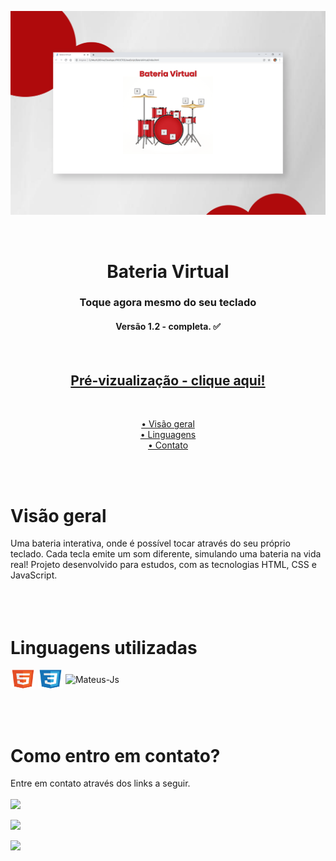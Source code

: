 <p align = "center">
  <img src = "bat_readme.png" alt = "mockup" />
</p>

<br>

<div align = "center">
<h1>Bateria Virtual</h1>
</div>

<h3 align = "center">
  Toque agora mesmo do seu teclado
</h3>

<h4 align = "center">
	Versão 1.2 - completa. ✅
</h4>
<br>
<h2 align = "center">
<a href="https://htmlpreview.github.io/?https://github.com/matealves/BateriaVirtual/blob/main/index.html" target="_blank">Pré-vizualização - clique aqui!
</a> 
</h2>

<br>

<p align="center">
 <a href="#visao">• Visão geral</a> <br>
 <a href="#leng">• Linguagens</a> <br>
 <a href="#contato">• Contato</a>  
</p>
<br>
<br>

<div id="visao">
<h1>  Visão geral </h1>
Uma bateria interativa, onde é possível tocar através do seu próprio teclado. Cada tecla emite um som diferente, simulando uma bateria na vida real! Projeto desenvolvido para estudos, com as tecnologias HTML, CSS e JavaScript.

</div>
<br>
<br>
<br>

<div id="leng">
<h1>  Linguagens utilizadas </h1>


 <img align="center" alt="Mateus-HTML" height="30" width="40" src="https://raw.githubusercontent.com/devicons/devicon/master/icons/html5/html5-original.svg">
  <img align="center" alt="Mateus-CSS" height="30" width="40" src="https://raw.githubusercontent.com/devicons/devicon/master/icons/css3/css3-original.svg">
  <img align="center" alt="Mateus-Js" height="30" width="40" src="https://cdn.jsdelivr.net/gh/devicons/devicon/icons/javascript/javascript-original.svg">

</div>
<br>
<br>
<br>

<div id="contato">
<h1> Como entro em contato? </h1>

Entre em contato através dos links a seguir.
<br>
<br>
<a href="https://www.linkedin.com/in/mateusalvesds/" target="_blank"><img src="https://img.shields.io/badge/-LinkedIn-%230077B5?style=for-the-badge&logo=linkedin&logoColor=white" target="_blank"></a>

<a href = "mailto:contatomateusalves@hotmail.com"><img src="https://img.shields.io/badge/Microsoft_Outlook-0078D4?style=for-the-badge&logo=microsoft-outlook&logoColor=white" target="_blank"></a>

<a href="https://api.whatsapp.com/send?phone=+5511966616365" target="_blank"><img src="https://img.shields.io/badge/WhatsApp-25D366?style=for-the-badge&logo=whatsapp&logoColor=white" target="_blank"></a>

</div>
<br>
<br>
<br>
